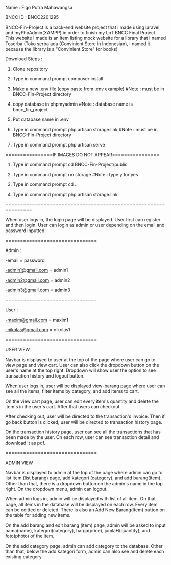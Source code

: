 Name : Figo Putra Mahawangsa

BNCC ID : BNCC2201295

BNCC-Fin-Project is a back-end website project that i made using laravel and myPhpAdmin(XAMPP) in order to finish my LnT BNCC Final Project. This website I made is an item listing mock website for a library that I named Toserba (Toko serba ada (Convinient Store in Indonesian), I named it because the library is a "Convinient Store" for books)

Download Steps :

1. Clone repository

2. Type in command prompt composer install

3. Make a new .env file (copy paste from .env example) #Note : must be in BNCC-Fin-Project directory

4. copy database in phpmyadmin #Note : database name is bncc_fin_project

5. Put database name in .env

6. Type in command prompt php artisan storage:link #Note : must be in BNCC-Fin-Project directory

7. Type in command prompt php artisan serve

================IF IMAGES DO NOT APPEAR================

1. Type in command prompt cd BNCC-Fin-Project/public

2. Type in command prompt rm storage #Note : type y for yes

3. Type in command prompt cd ..

4. Type in command prompt php artisan storage:link

===============================================================

When user logs in, the login page will be displayed. User first can register and then login. User can login as admin or user depending on the email and password inputted.

===============================

Admin :

-email = password

-admin1@gmail.com = admin1

-admin2@gmail.com = admin2

-admin3@gmail.com = admin3

===============================

User :

-maxim@gmail.com = maxim1

-nikolas@gmail.com = nikolas1

===============================

USER VIEW

Navbar is displayed to user at the top of the page where user can go to view page and view cart. User can also click the dropdown button on the user's name at the top right. Dropdown will show user the option to see transaction history and logout button.

When user logs in, user will be displayed view-barang page where user can see all the items, filter items by category, and add items to cart.

On the view cart page, user can edit every item's quantity and delete the item's in the user's cart. After that users can checkout.

After checking out, user will be directed to the transaction's invoice. Then if go back button is clicked, user will be directed to transaction history page.

On the transaction history page, user can see all the transactions that has been made by the user. On each row, user can see transaction detail and download it as pdf.

===============================

ADMIN VIEW

Navbar is displayed to admin at the top of the page where admin can go to list item (list barang) page, add kategori (category), and add barang(item). Other than that, there is a dropdown button on the admin's name in the top right. On the dropdown menu, admin can logout.

When admin logs in, admin will be displayed with list of all item. On that page, all items in the database will be displayed on each row. Every item can be editted or deleted. There is also an Add New Barang(Item) button on the table for adding new items.

On the add barang and edit barang (item) page, admin will be asked to input nama(name), kategori(category), harga(price), jumlaH(quantity), and foto(photo) of the item.

On the add category page, admin can add category to the database. Other than that, below the add kategori form, admin can also see and delete each existing category.
